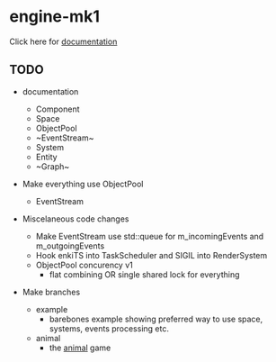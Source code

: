 # engine-mk1
Click here for [documentation](https://razaron.github.io/engine-mk1/ "Documentation")
## TODO
- documentation
    - Component
    - Space
    - ObjectPool
    - ~EventStream~
    - System
    - Entity
    - ~Graph~
- Make everything use ObjectPool
    - EventStream
    
- Miscelaneous code changes
    - Make EventStream use std::queue for m_incomingEvents and m_outgoingEvents
    - Hook enkiTS into TaskScheduler and SIGIL into RenderSystem
    - ObjectPool concurency v1
        - flat combining OR single shared lock for everything
- Make branches
    - example
        - barebones example showing preferred way to use space, systems, events processing etc.
    - animal
        - the [animal](https://trello.com/b/tYrgDzDo/animal-v1 "Trello") game
